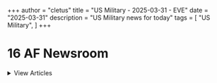+++ 
author = "cletus"
title = "US Military - 2025-03-31 - EVE"
date = "2025-03-31"
description = "US Military news for today"
tags = [
    "US Military",
]
+++

# 16 AF Newsroom

<details>
<summary>View Articles</summary>
<br>

<input type='checkbox' name='article_4453' value='https://www.16af.af.mil/Newsroom/article/283838/army_releases_version_2_0_of_its_unified_network_plan' /> 4453 - <a href='https://www.google.com/search?q=www.16af.af.mil+Army+releases+version+2.0+of+its+unified+network+plan' target='_blank' rel='noopener noreferrer'>Search - </a> <a href='https://12ft.io/https://www.16af.af.mil/Newsroom/article/283838/army_releases_version_2_0_of_its_unified_network_plan' target='_blank' rel='noopener noreferrer'>Army releases version 2.0 of its unified network plan</a><br>

<input type='checkbox' name='article_4454' value='https://www.16af.af.mil/Newsroom/article/283609/us_postal_service_announces_stamps_celebrating_the_250th_anniversaries_of_the_us_army_us_navy_and_us_marine_corps' /> 4454 - <a href='https://www.google.com/search?q=www.16af.af.mil+US+Postal+Service+announces+stamps+celebrating+the+250th+anniversaries+of+the+US+Army%2C+US+Navy+and+US+Marine+Corps' target='_blank' rel='noopener noreferrer'>Search - </a> <a href='https://12ft.io/https://www.16af.af.mil/Newsroom/article/283609/us_postal_service_announces_stamps_celebrating_the_250th_anniversaries_of_the_us_army_us_navy_and_us_marine_corps' target='_blank' rel='noopener noreferrer'>US Postal Service announces stamps celebrating the 250th anniversaries of the US Army, US Navy and US Marine Corps</a><br>

<input type='checkbox' name='article_4455' value='https://www.16af.af.mil/Newsroom/article/283470/us_army_launches_2025_tenant_satisfaction_survey_to_enhance_housing_quality' /> 4455 - <a href='https://www.google.com/search?q=www.16af.af.mil+US+Army+launches+2025+Tenant+Satisfaction+Survey+to+enhance+housing+quality' target='_blank' rel='noopener noreferrer'>Search - </a> <a href='https://12ft.io/https://www.16af.af.mil/Newsroom/article/283470/us_army_launches_2025_tenant_satisfaction_survey_to_enhance_housing_quality' target='_blank' rel='noopener noreferrer'>US Army launches 2025 Tenant Satisfaction Survey to enhance housing quality</a><br>

<input type='checkbox' name='article_4456' value='https://www.16af.af.mil/Newsroom/article/283476/driscoll_sworn_in_as_26th_secretary_of_the_army' /> 4456 - <a href='https://www.google.com/search?q=www.16af.af.mil+Driscoll+sworn+in+as+26th+Secretary+of+the+Army' target='_blank' rel='noopener noreferrer'>Search - </a> <a href='https://12ft.io/https://www.16af.af.mil/Newsroom/article/283476/driscoll_sworn_in_as_26th_secretary_of_the_army' target='_blank' rel='noopener noreferrer'>Driscoll sworn in as 26th Secretary of the Army</a><br>

<input type='checkbox' name='article_4457' value='https://www.16af.af.mil/Newsroom/article/283418/fact_sheet_army_food_program' /> 4457 - <a href='https://www.google.com/search?q=www.16af.af.mil+FACT+SHEET%3A+Army+Food+Program' target='_blank' rel='noopener noreferrer'>Search - </a> <a href='https://12ft.io/https://www.16af.af.mil/Newsroom/article/283418/fact_sheet_army_food_program' target='_blank' rel='noopener noreferrer'>FACT SHEET: Army Food Program</a><br>

<input type='checkbox' name='article_4458' value='https://www.16af.af.mil/Newsroom/article/283111/fort_liberty_is_renamed_fort_bragg_effective_immediately' /> 4458 - <a href='https://www.google.com/search?q=www.16af.af.mil+Fort+Liberty+is+renamed+Fort+Bragg%2C+effective+immediately' target='_blank' rel='noopener noreferrer'>Search - </a> <a href='https://12ft.io/https://www.16af.af.mil/Newsroom/article/283111/fort_liberty_is_renamed_fort_bragg_effective_immediately' target='_blank' rel='noopener noreferrer'>Fort Liberty is renamed Fort Bragg, effective immediately</a><br>

<input type='checkbox' name='article_4459' value='https://www.16af.af.mil/Newsroom/article/282965/army_prepares_to_celebrate_its_250th_birthday_on_june_14_2025' /> 4459 - <a href='https://www.google.com/search?q=www.16af.af.mil+Army+prepares+to+celebrate+its+250th+birthday+on+June+14%2C+2025' target='_blank' rel='noopener noreferrer'>Search - </a> <a href='https://12ft.io/https://www.16af.af.mil/Newsroom/article/282965/army_prepares_to_celebrate_its_250th_birthday_on_june_14_2025' target='_blank' rel='noopener noreferrer'>Army prepares to celebrate its 250th birthday on June 14, 2025</a><br>

<input type='checkbox' name='article_4460' value='https://www.16af.af.mil/Newsroom/article/282896/army_breaks_ground_on_state_of_the_art_6_8_mm_ammunition_production_facility' /> 4460 - <a href='https://www.google.com/search?q=www.16af.af.mil+Army+breaks+ground+on+state-of-the-art+6.8+mm+ammunition+production+facility' target='_blank' rel='noopener noreferrer'>Search - </a> <a href='https://12ft.io/https://www.16af.af.mil/Newsroom/article/282896/army_breaks_ground_on_state_of_the_art_6_8_mm_ammunition_production_facility' target='_blank' rel='noopener noreferrer'>Army breaks ground on state-of-the-art 6.8 mm ammunition production facility</a><br>

<input type='checkbox' name='article_4461' value='https://www.16af.af.mil/Newsroom/article/282782/u_s_army_south_leads_joint_task_force_in_support_of_illegal_alien_holding_operation_in_guantanamo_bay' /> 4461 - <a href='https://www.google.com/search?q=www.16af.af.mil+U.S.+Army+South+leads+joint+task+force+in+support+of+illegal+alien+holding+operation+in+Guantanamo+Bay' target='_blank' rel='noopener noreferrer'>Search - </a> <a href='https://12ft.io/https://www.16af.af.mil/Newsroom/article/282782/u_s_army_south_leads_joint_task_force_in_support_of_illegal_alien_holding_operation_in_guantanamo_bay' target='_blank' rel='noopener noreferrer'>U.S. Army South leads joint task force in support of illegal alien holding operation in Guantanamo Bay</a><br>

<input type='checkbox' name='article_4462' value='https://www.16af.af.mil/Newsroom/article/282772/army_identifies_third_soldier_involved_in_helicopter_crash' /> 4462 - <a href='https://www.google.com/search?q=www.16af.af.mil+Army+identifies+Third+Soldier+involved+in+Helicopter+Crash' target='_blank' rel='noopener noreferrer'>Search - </a> <a href='https://12ft.io/https://www.16af.af.mil/Newsroom/article/282772/army_identifies_third_soldier_involved_in_helicopter_crash' target='_blank' rel='noopener noreferrer'>Army identifies Third Soldier involved in Helicopter Crash</a><br>

<input type='checkbox' name='article_4463' value='https://www.16af.af.mil/Newsroom/article/282769/fact_sheet_dca_crash_army_aviation_operational_insights_in_the_ncr' /> 4463 - <a href='https://www.google.com/search?q=www.16af.af.mil+FACT+SHEET%3A+DCA+Crash-Army+aviation+operational+insights+in+the+NCR' target='_blank' rel='noopener noreferrer'>Search - </a> <a href='https://12ft.io/https://www.16af.af.mil/Newsroom/article/282769/fact_sheet_dca_crash_army_aviation_operational_insights_in_the_ncr' target='_blank' rel='noopener noreferrer'>FACT SHEET: DCA Crash-Army aviation operational insights in the NCR</a><br>

<input type='checkbox' name='article_4464' value='https://www.16af.af.mil/Newsroom/article/282768/the_department_of_army_identifies_two_of_three_army_soldiers_involved_in_helicopter_crash' /> 4464 - <a href='https://www.google.com/search?q=www.16af.af.mil+The+Department+of+Army+identifies+two+of+three+Army+Soldiers+involved+in+Helicopter+Crash' target='_blank' rel='noopener noreferrer'>Search - </a> <a href='https://12ft.io/https://www.16af.af.mil/Newsroom/article/282768/the_department_of_army_identifies_two_of_three_army_soldiers_involved_in_helicopter_crash' target='_blank' rel='noopener noreferrer'>The Department of Army identifies two of three Army Soldiers involved in Helicopter Crash</a><br>

<input type='checkbox' name='article_4465' value='https://www.16af.af.mil/Newsroom/article/282760/recovery_underway_for_u_s_army_helicopter_crash' /> 4465 - <a href='https://www.google.com/search?q=www.16af.af.mil+Recovery+Underway+for+U.S.+Army+Helicopter+Crash' target='_blank' rel='noopener noreferrer'>Search - </a> <a href='https://12ft.io/https://www.16af.af.mil/Newsroom/article/282760/recovery_underway_for_u_s_army_helicopter_crash' target='_blank' rel='noopener noreferrer'>Recovery Underway for U.S. Army Helicopter Crash</a><br>

<input type='checkbox' name='article_4466' value='https://www.16af.af.mil/Newsroom/article/282349/president_to_honor_seven_soldiers_with_nations_top_valor_award' /> 4466 - <a href='https://www.google.com/search?q=www.16af.af.mil+President+to+honor+seven+Soldiers+with+nation%E2%80%99s+top+valor+award' target='_blank' rel='noopener noreferrer'>Search - </a> <a href='https://12ft.io/https://www.16af.af.mil/Newsroom/article/282349/president_to_honor_seven_soldiers_with_nations_top_valor_award' target='_blank' rel='noopener noreferrer'>President to honor seven Soldiers with nation’s top valor award</a><br>

<input type='checkbox' name='article_4467' value='https://www.16af.af.mil/Newsroom/article/282104/army_considers_microreactors_to_increase_installation_readiness_and_resilience' /> 4467 - <a href='https://www.google.com/search?q=www.16af.af.mil+Army+considers+microreactors+to+increase+installation+readiness+and+resilience' target='_blank' rel='noopener noreferrer'>Search - </a> <a href='https://12ft.io/https://www.16af.af.mil/Newsroom/article/282104/army_considers_microreactors_to_increase_installation_readiness_and_resilience' target='_blank' rel='noopener noreferrer'>Army considers microreactors to increase installation readiness and resilience</a><br>

<input type='checkbox' name='article_4468' value='https://www.16af.af.mil/Newsroom/article/282100/honoring_excellence_2024_army_acquisition_executive_awards_celebrate_acquisition_innovators' /> 4468 - <a href='https://www.google.com/search?q=www.16af.af.mil+Honoring+excellence%3A+2024+Army+Acquisition+Executive+Awards+celebrate+acquisition+innovators' target='_blank' rel='noopener noreferrer'>Search - </a> <a href='https://12ft.io/https://www.16af.af.mil/Newsroom/article/282100/honoring_excellence_2024_army_acquisition_executive_awards_celebrate_acquisition_innovators' target='_blank' rel='noopener noreferrer'>Honoring excellence: 2024 Army Acquisition Executive Awards celebrate acquisition innovators</a><br>

<input type='checkbox' name='article_4469' value='https://www.16af.af.mil/Newsroom/article/281829/u_s_army_releases_americas_army_2024_year_in_review' /> 4469 - <a href='https://www.google.com/search?q=www.16af.af.mil+U.S.+Army+releases+%E2%80%98America%E2%80%99s+Army%3A+2024+Year+in+Review%E2%80%99' target='_blank' rel='noopener noreferrer'>Search - </a> <a href='https://12ft.io/https://www.16af.af.mil/Newsroom/article/281829/u_s_army_releases_americas_army_2024_year_in_review' target='_blank' rel='noopener noreferrer'>U.S. Army releases ‘America’s Army: 2024 Year in Review’</a><br>

<input type='checkbox' name='article_4470' value='https://www.16af.af.mil/Newsroom/article/281767/during_a_pentagon_ceremony_the_secretary_of_the_army_appoints_five_new_civilian_aides' /> 4470 - <a href='https://www.google.com/search?q=www.16af.af.mil+During+a+Pentagon+ceremony+the+Secretary+of+the+Army+appoints+five+new+civilian+aides' target='_blank' rel='noopener noreferrer'>Search - </a> <a href='https://12ft.io/https://www.16af.af.mil/Newsroom/article/281767/during_a_pentagon_ceremony_the_secretary_of_the_army_appoints_five_new_civilian_aides' target='_blank' rel='noopener noreferrer'>During a Pentagon ceremony the Secretary of the Army appoints five new civilian aides</a><br>

<input type='checkbox' name='article_4471' value='https://www.16af.af.mil/Newsroom/article/281378/army_releases_fiscal_year_2024_annual_financial_report_and_audit_results' /> 4471 - <a href='https://www.google.com/search?q=www.16af.af.mil+Army+releases+Fiscal+Year+2024+Annual+Financial+Report+and+audit+results' target='_blank' rel='noopener noreferrer'>Search - </a> <a href='https://12ft.io/https://www.16af.af.mil/Newsroom/article/281378/army_releases_fiscal_year_2024_annual_financial_report_and_audit_results' target='_blank' rel='noopener noreferrer'>Army releases Fiscal Year 2024 Annual Financial Report and audit results</a><br>

<input type='checkbox' name='article_4472' value='https://www.16af.af.mil/Newsroom/article/281247/u_s_army_awards_contract_for_domestic_tnt_production' /> 4472 - <a href='https://www.google.com/search?q=www.16af.af.mil+U.S.+Army+awards+contract+for+domestic+TNT+production' target='_blank' rel='noopener noreferrer'>Search - </a> <a href='https://12ft.io/https://www.16af.af.mil/Newsroom/article/281247/u_s_army_awards_contract_for_domestic_tnt_production' target='_blank' rel='noopener noreferrer'>U.S. Army awards contract for domestic TNT production</a><br>

<input type='checkbox' name='article_4473' value='https://www.16af.af.mil/Newsroom/article/280500/army_launches_pilot_to_explore_generative_ai_for_acquisition_activities' /> 4473 - <a href='https://www.google.com/search?q=www.16af.af.mil+Army+launches+pilot+to+explore+generative+AI+for+acquisition+activities' target='_blank' rel='noopener noreferrer'>Search - </a> <a href='https://12ft.io/https://www.16af.af.mil/Newsroom/article/280500/army_launches_pilot_to_explore_generative_ai_for_acquisition_activities' target='_blank' rel='noopener noreferrer'>Army launches pilot to explore generative AI for acquisition activities</a><br>

<input type='checkbox' name='article_4474' value='https://www.16af.af.mil/Newsroom/article/280537/army_to_pilot_secure_cloud_environment_for_small_businesses_in_the_defense_industrial_base' /> 4474 - <a href='https://www.google.com/search?q=www.16af.af.mil+Army+to+pilot+secure%2C+cloud+environment+for+small+businesses+in+the+defense+industrial+base' target='_blank' rel='noopener noreferrer'>Search - </a> <a href='https://12ft.io/https://www.16af.af.mil/Newsroom/article/280537/army_to_pilot_secure_cloud_environment_for_small_businesses_in_the_defense_industrial_base' target='_blank' rel='noopener noreferrer'>Army to pilot secure, cloud environment for small businesses in the defense industrial base</a><br>

<input type='checkbox' name='article_4475' value='https://www.16af.af.mil/Newsroom/article/280028/army_exceeds_fy_2024_active_duty_recruiting_goals' /> 4475 - <a href='https://www.google.com/search?q=www.16af.af.mil+Army+exceeds+FY+2024+active+duty+recruiting+goals' target='_blank' rel='noopener noreferrer'>Search - </a> <a href='https://12ft.io/https://www.16af.af.mil/Newsroom/article/280028/army_exceeds_fy_2024_active_duty_recruiting_goals' target='_blank' rel='noopener noreferrer'>Army exceeds FY 2024 active duty recruiting goals</a><br>

<input type='checkbox' name='article_4476' value='https://www.16af.af.mil/Newsroom/article/279956/2024_class_of_the_army_acquisition_hall_of_fame_announced' /> 4476 - <a href='https://www.google.com/search?q=www.16af.af.mil+2024+class+of+the+Army+Acquisition+Hall+of+Fame+announced' target='_blank' rel='noopener noreferrer'>Search - </a> <a href='https://12ft.io/https://www.16af.af.mil/Newsroom/article/279956/2024_class_of_the_army_acquisition_hall_of_fame_announced' target='_blank' rel='noopener noreferrer'>2024 class of the Army Acquisition Hall of Fame announced</a><br>

</details>

